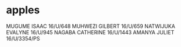 # apples
MUGUME ISAAC 16/U/648
MUHWEZI GILBERT 16/U/659
NATWIJUKA EVALYNE 16/U/945
NAGABA CATHERINE 16/U/1443
AMANYA JULIET 16/U/3354/PS
